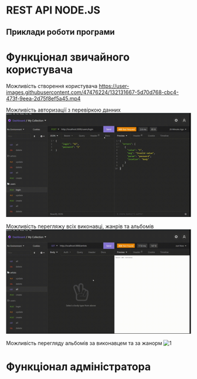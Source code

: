 
# REST API NODE.JS

## Приклади роботи програми

# Функціонал звичайного користувача
Можливість створення користувача
https://user-images.githubusercontent.com/47476224/132131667-5d70d768-cbc4-473f-9eea-2d75f8ef5a45.mp4

Можливість авторизації з перевіркою данних
![1](./media/2.gif)

Можливість перегляжу всіх виконавці, жанрів та альбомів
![1](./media/3.gif)

Можливість перегляду альбомів за виконавцем та за жанорм
![1](./media/4.gif)


# Функціонал адміністратора
